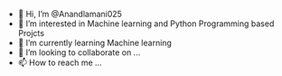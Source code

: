 - 👋 Hi, I’m @Anandlamani025
- 👀 I’m interested in Machine learning and Python Programming based Projcts
- 🌱 I’m currently learning Machine learning
- 💞️ I’m looking to collaborate on ...
- 📫 How to reach me ...

<!---
Anandlamani025/Anandlamani025 is a ✨ special ✨ repository because its `README.md` (this file) appears on your GitHub profile.
You can click the Preview link to take a look at your changes.
--->
